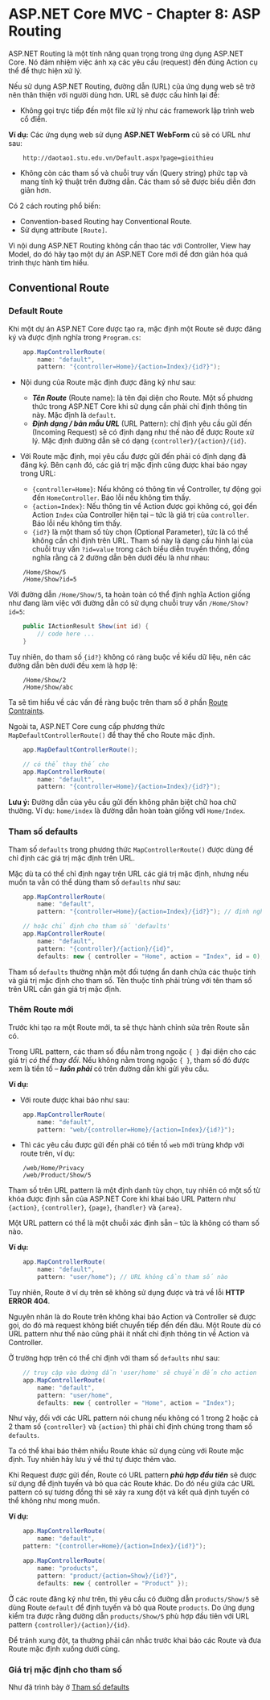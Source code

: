 # ASP.NET Core MVC - Chapter 8: ASP Routing

ASP.NET Routing là một tính năng quan trọng trong ứng dụng ASP.NET Core. Nó đảm nhiệm việc ánh xạ các yêu cầu (request) đến đúng Action cụ thể để thực hiện xử lý. 

Nếu sử dụng ASP.NET Routing, đường dẫn (URL) của ứng dụng web sẽ trở nên thân thiện với người dùng hơn. URL sẽ được cấu hình lại để:

* Không gọi trực tiếp đến một file xử lý như các framework lập trình web cổ điển.
		
**Ví dụ:** Các ứng dụng web sử dụng **ASP.NET WebForm** cũ sẽ có URL như sau:
```
    http://daotao1.stu.edu.vn/Default.aspx?page=gioithieu
```
* Không còn các tham số và chuỗi truy vấn (Query string) phức tạp và mang tính kỹ thuật trên đường dẫn. Các tham số sẽ được biểu diễn đơn giản hơn.

Có 2 cách routing phổ biến:
* Convention-based Routing hay Conventional Route.
* Sử dụng attribute `[Route]`.

Vì nội dung ASP.NET Routing không cần thao tác với Controller, View hay Model, do đó hãy tạo một dự án ASP.NET Core mới để đơn giản hóa quá trình thực hành tìm hiểu.

## Conventional Route

### Default Route

Khi một dự án ASP.NET Core được tạo ra, mặc định một Route sẽ được đăng ký và được định nghĩa trong `Program.cs`:
```csharp
    app.MapControllerRoute(
        name: "default",
        pattern: "{controller=Home}/{action=Index}/{id?}");
```
* Nội dung của Route mặc định được đăng ký như sau:
    * ***Tên Route*** (Route name): là tên đại diện cho Route. Một số phương thức trong ASP.NET Core khi sử dụng cần phải chỉ định thông tin này. Mặc định là `default`.
    * ***Định dạng / bản mẫu URL*** (URL Pattern): chỉ định yêu cầu gửi đến (Incoming Request) sẽ có định dạng như thế nào để được Route xử lý. Mặc định đường dẫn sẽ có dạng `{controller}/{action}/{id}`.

* Với Route mặc định, mọi yêu cầu được gửi đến phải có định dạng đã đăng ký. Bên cạnh đó, các giá trị mặc định cũng được khai báo ngay trong URL:
    * `{controller=Home}`: Nếu không có thông tin về Controller, tự động gọi đến `HomeController`. Báo lỗi nếu không tìm thấy.
    * `{action=Index}`: Nếu thông tin về Action được gọi không có, gọi đến Action `Index` của Controller hiện tại – tức là giá trị của `controller`. Báo lỗi nếu không tìm thấy.
    * `{id?}` là một tham số tùy chọn (Optional Parameter), tức là có thể không cần chỉ định trên URL. Tham số này là dạng cấu hình lại của chuỗi truy vấn `?id=value` trong cách biểu diễn truyền thống, đồng nghĩa rằng cả 2 đường dẫn bên dưới đều là như nhau:

```
    /Home/Show/5
    /Home/Show?id=5
```

Với đường dẫn `/Home/Show/5`, ta hoàn toàn có thể định nghĩa Action giống như đang làm việc với đường dẫn có sử dụng chuỗi truy vấn `/Home/Show?id=5`:
```csharp
    public IActionResult Show(int id) {
        // code here ...
    }
```

Tuy nhiên, do tham số `{id?}` không có ràng buộc về kiểu dữ liệu, nên các đường dẫn bên dưới đều xem là hợp lệ:
```
    /Home/Show/2
    /Home/Show/abc
```

Ta sẽ tìm hiểu về các vấn đề ràng buộc trên tham số ở phần [Route Contraints]().

Ngoài ta, ASP.NET Core cung cấp phương thức `MapDefaultControllerRoute()` để thay thế cho Route mặc định.
```csharp
    app.MapDefaultControllerRoute();

    // có thể thay thế cho
    app.MapControllerRoute(
        name: "default",
        pattern: "{controller=Home}/{action=Index}/{id?}");
```

**Lưu ý:** Đường dẫn của yêu cầu gửi đến không phân biệt chữ hoa chữ thường. Ví dụ: `home/index` là đường dẫn hoàn toàn giống với `Home/Index`.

### Tham số defaults

Tham số `defaults` trong phương thức `MapControllerRoute()` được dùng để chỉ định các giá trị mặc định trên URL.

Mặc dù ta có thể chỉ định ngay trên URL các giá trị mặc định, nhưng nếu muốn ta vẫn có thể dùng tham số `defaults` như sau:

```csharp
    app.MapControllerRoute(
        name: "default",
        pattern: "{controller=Home}/{action=Index}/{id?}"); // định nghĩa giá trị mặc định ngay trên URL pattern

    // hoặc chỉ định cho tham số 'defaults'
    app.MapControllerRoute(
        name: "default",
        pattern: "{controller}/{action}/{id}",
        defaults: new { controller = "Home", action = "Index", id = 0);
```
Tham số `defaults` thường nhận một đối tượng ẩn danh chứa các thuộc tính và giá trị mặc định cho tham số. Tên thuộc tính phải trùng với tên tham số trên URL cần gán giá trị mặc định.

### Thêm Route mới

Trước khi tạo ra một Route mới, ta sẽ thực hành chỉnh sửa trên Route sẵn có.

Trong URL pattern, các tham số đều nằm trong ngoặc `{ }` đại diện cho các giá trị *có thể thay đổi*. Nếu không nằm trong ngoặc `{ }`, tham số đó được xem là tiền tố – ***luôn phải*** có trên đường dẫn khi gửi yêu cầu.

**Ví dụ:**

* Với route được khai báo như sau:
```csharp
    app.MapControllerRoute(
        name: "default",
        pattern: "web/{controller=Home}/{action=Index}/{id?}");
```
* Thì các yêu cầu được gửi đến phải có tiền tố `web` mới trùng khớp với route trên, ví dụ:

```
    /web/Home/Privacy
    /web/Product/Show/5
```

Tham số trên URL pattern là một định danh tùy chọn, tuy nhiên có một số từ khóa được định sẵn của ASP.NET Core khi khai báo URL Pattern như `{action}`, `{controller}`, `{page}`, `{handler}` và `{area}`.

Một URL pattern có thể là một chuỗi xác định sẵn – tức là không có tham số nào.

**Ví dụ:**
```csharp
    app.MapControllerRoute(
        name: "default",
        pattern: "user/home"); // URL không cần tham số nào
```
Tuy nhiên, Route ở ví dụ trên sẽ không sử dụng được và trả về lỗi **HTTP ERROR 404**.

Nguyên nhân là do Route trên không khai báo Action và Controller sẽ được gọi, do đó mà request không biết chuyển tiếp đến đến đâu. Một Route dù có URL pattern như thế nào cũng phải ít nhất chỉ định thông tin về Action và Controller.

Ở trường hợp trên có thể chỉ định với tham số `defaults` như sau:
```csharp
    // truy cập vào đường dẫn 'user/home' sẽ chuyển đến cho action 'Index' của 'HomeController'
    app.MapControllerRoute(
        name: "default",
        pattern: "user/home",
        defaults: new { controller = "Home", action = "Index");
```

Như vậy, đối với các URL pattern nói chung nếu không có 1 trong 2 hoặc cả 2 tham số `{controller}` và `{action}` thì phải chỉ định chúng trong tham số `defaults`.

Ta có thể khai báo thêm nhiều Route khác sử dụng cùng với Route mặc định. Tuy nhiên hãy lưu ý về thứ tự được thêm vào.

Khi Request được gửi đến, Route có URL pattern ***phù hợp đầu tiên*** sẽ được sử dụng để định tuyến và bỏ qua các Route khác. Do đó nếu giữa các URL pattern có sự tương đồng thì sẽ xảy ra xung đột và kết quả định tuyến có thể không như mong muốn.

**Ví dụ:**
```csharp
    app.MapControllerRoute(
        name: "default",
    pattern: "{controller=Home}/{action=Index}/{id?}");

    app.MapControllerRoute(
        name: "products",
        pattern: "product/{action=Show}/{id?}",
        defaults: new { controller = "Product" });
```
Ở các route đăng ký như trên, thì yêu cầu có đường dẫn `products/Show/5` sẽ dùng Route `default` để định tuyến và bỏ qua Route `products`. Do ứng dụng kiểm tra được rằng đường dẫn `products/Show/5` phù hợp đầu tiên với URL pattern `{controller}/{action}/{id}`. 

Để tránh xung đột, ta thường phải cân nhắc trước khai báo các Route và đưa Route mặc định xuống dưới cùng.

### Giá trị mặc định cho tham số

Như đã trình bày ở [Tham số defaults](#tham-số-defaults)
